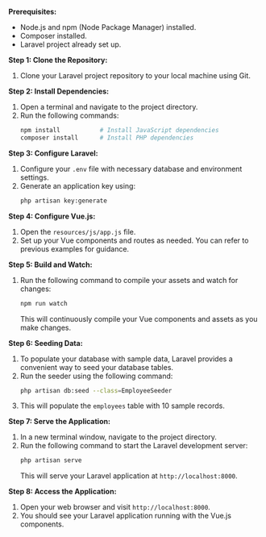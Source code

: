 
**Prerequisites:**
- Node.js and npm (Node Package Manager) installed.
- Composer installed.
- Laravel project already set up.

**Step 1: Clone the Repository:**
1. Clone your Laravel project repository to your local machine using Git.

**Step 2: Install Dependencies:**
1. Open a terminal and navigate to the project directory.
2. Run the following commands:
   ```bash
   npm install           # Install JavaScript dependencies
   composer install      # Install PHP dependencies
   ```

**Step 3: Configure Laravel:**
1. Configure your `.env` file with necessary database and environment settings.
2. Generate an application key using:
   ```bash
   php artisan key:generate
   ```

**Step 4: Configure Vue.js:**
1. Open the `resources/js/app.js` file.
2. Set up your Vue components and routes as needed. You can refer to previous examples for guidance.

**Step 5: Build and Watch:**
1. Run the following command to compile your assets and watch for changes:
   ```bash
   npm run watch
   ```
   This will continuously compile your Vue components and assets as you make changes.


**Step 6: Seeding Data:**
1. To populate your database with sample data, Laravel provides a convenient way to seed your database tables.
1. Run the seeder using the following command:
   ```bash
   php artisan db:seed --class=EmployeeSeeder
   ```
2. This will populate the `employees` table with 10 sample records.



**Step 7: Serve the Application:**
1. In a new terminal window, navigate to the project directory.
2. Run the following command to start the Laravel development server:
   ```bash
   php artisan serve
   ```
   This will serve your Laravel application at `http://localhost:8000`.



**Step 8: Access the Application:**
1. Open your web browser and visit `http://localhost:8000`.
2. You should see your Laravel application running with the Vue.js components.
